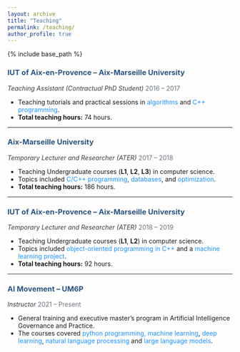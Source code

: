 ```yaml
---
layout: archive
title: "Teaching"
permalink: /teaching/
author_profile: true
---
```


{% include base_path %}

<!-- {% for post in site.teaching reversed %}
  {% include archive-single.html %}
{% endfor %} -->

### <span style="color:#2B547E;"><strong>IUT of Aix-en-Provence – Aix-Marseille University</strong></span>
<span style="color:#3B3B3B;"><em>Teaching Assistant (Contractual PhD Student)</em></span>
<span style="color:#6A737D;">2016 – 2017</span>
- Teaching tutorials and practical sessions in <span style="color:#1E90FF;">algorithms</span> and <span style="color:#1E90FF;">C++ programming</span>.
- **Total teaching hours:** 74 hours.

---

### <span style="color:#2B547E;"><strong>Aix-Marseille University</strong></span>
<span style="color:#3B3B3B;"><em>Temporary Lecturer and Researcher (ATER)</em></span>
<span style="color:#6A737D;">2017 – 2018</span>
- Teaching Undergraduate courses (<strong>L1</strong>, <strong>L2</strong>, <strong>L3</strong>) in computer science.
- Topics included <span style="color:#1E90FF;">C/C++ programming</span>, <span style="color:#1E90FF;">databases</span>, and <span style="color:#1E90FF;">optimization</span>.
- **Total teaching hours:** 186 hours.
---

### <span style="color:#2B547E;"><strong>IUT of Aix-en-Provence – Aix-Marseille University</strong></span>
<span style="color:#3B3B3B;"><em>Temporary Lecturer and Researcher (ATER)</em></span>
<span style="color:#6A737D;">2018 – 2019</span>
- Teaching Undergraduate courses (<strong>L1</strong>, <strong>L2</strong>) in computer science.
- Topics included <span style="color:#1E90FF;">object-oriented programming in C++</span> and a <span style="color:#1E90FF;">machine learning project</span>.
- **Total teaching hours:** 92 hours.
---

### <span style="color:#2B547E;"><strong>AI Movement – UM6P</strong></span>
<span style="color:#3B3B3B;"><em>Instructor</em></span>
<span style="color:#6A737D;">2021 – Present</span>
- General training and executive master’s program in Artificial Intelligence Governance and Practice.
- The courses covered <span style="color:#1E90FF;"></span> <span style="color:#1E90FF;">python programming, machine learning</span>, <span style="color:#1E90FF;">deep learning</span>, <span style="color:#1E90FF;">natural language processing</span>  and <span style="color:#1E90FF;">large language models</span>.
